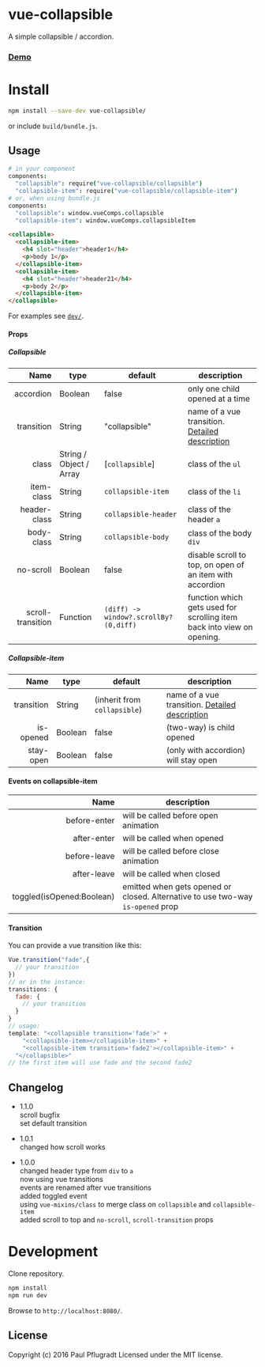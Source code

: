 # vue-collapsible

A simple collapsible / accordion.

### [Demo](https://vue-comps.github.io/vue-collapsible)

# Install

```sh
npm install --save-dev vue-collapsible/
```
or include `build/bundle.js`.

## Usage
```coffee
# in your component
components:
  "collapsible": require("vue-collapsible/collapsible")
  "collapsible-item": require("vue-collapsible/collapsible-item")
# or, when using bundle.js
components:
  "collapsible": window.vueComps.collapsible
  "collapsible-item": window.vueComps.collapsibleItem
```
```html
<collapsible>
  <collapsible-item>
    <h4 slot="header">header1</h4>
    <p>body 1</p>
  </collapsible-item>
  <collapsible-item>
    <h4 slot="header">header21</h4>
    <p>body 2</p>
  </collapsible-item>
</collapsible>
```
For examples see [`dev/`](https://github.com/vue-comps/vue-collapsible/tree/master/dev).

#### Props
##### Collapsible

Name | type | default | description
---:| --- | ---| ---
accordion | Boolean | false | only one child opened at a time
transition | String | "collapsible" | name of a vue transition. [Detailed description](#transition)
class | String / Object / Array | [`collapsible`] | class of the `ul`
item-class | String | `collapsible-item` | class of the `li`
header-class | String | `collapsible-header` | class of the header `a`
body-class | String | `collapsible-body` | class of the body `div`
no-scroll | Boolean | false | disable scroll to top, on open of an item with accordion
scroll-transition | Function | `(diff) -> window?.scrollBy?(0,diff)` | function which gets used for scrolling item back into view on opening.

##### Collapsible-item

Name | type | default | description
---:| --- | ---| ---
transition | String | (inherit from `collapsible`) | name of a vue transition. [Detailed description](#transition)
is-opened | Boolean | false | (two-way) is child opened
stay-open | Boolean | false | (only with accordion) will stay open

#### Events on collapsible-item

Name | description
---:| ---
before-enter | will be called before open animation
after-enter |  will be called when opened
before-leave |  will be called before close animation
after-leave |  will be called when closed
toggled(isOpened:Boolean) | emitted when gets opened or closed. Alternative to use two-way `is-opened` prop

#### Transition

You can provide a vue transition like this:
```js
Vue.transition("fade",{
  // your transition
})
// or in the instance:
transitions: {
  fade: {
    // your transition
  }
}
// usage:
template: "<collapsible transition='fade'>" +
    "<collapsible-item></collapsible-item>" +
    "<collapsible-item transition='fade2'></collapsible-item>" +
  "</collapsible>"
// the first item will use fade and the second fade2
```

## Changelog
- 1.1.0  
scroll bugfix  
set default transition  

- 1.0.1  
changed how scroll works  

- 1.0.0  
changed header type from `div` to `a`  
now using vue transitions  
events are renamed after vue transitions  
added toggled event  
using `vue-mixins/class` to merge class on `collapsible` and `collapsible-item`  
added scroll to top and `no-scroll`, `scroll-transition` props

# Development
Clone repository.
```sh
npm install
npm run dev
```
Browse to `http://localhost:8080/`.

## License
Copyright (c) 2016 Paul Pflugradt
Licensed under the MIT license.
